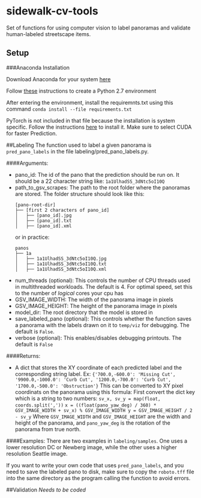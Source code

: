 # sidewalk-cv-tools
Set of functions for using computer vision to label panoramas and validate human-labeled streetscape items.

## Setup
###Anaconda Installation

Download Anaconda for your system [here](https://www.anaconda.com/distribution/)

Follow [these](https://docs.anaconda.com/anaconda/user-guide/tasks/switch-environment/) instructions to create a Python 2.7 environment

After entering the environment, install the requiremnts.txt using this command ```conda install --file requirements.txt```

PyTorch is not included in that file because the installation is system specific. Follow the instructions [here](https://pytorch.org/get-started/locally/) to install it. Make sure to select CUDA for faster Prediction.

##Labeling
The function used to label a given panorama is ```pred_pano_labels``` in the file labeling/pred_pano_labels.py.

####Arguments:
- pano_id: The id of the pano that the prediction should be run on. It should be a 22 character string like: ```1a1UlhadSS_3dNtc5oI10Q```
- path\_to\_gsv\_scrapes: The path to the root folder where the panoramas are stored. The folder structure should look like this:
	```
	[pano-root-dir]
	├── [first 2 characters of pano_id]
	│   ├── [pano_id].jpg
	│   ├── [pano_id].txt
	│   ├── [pano_id].xml
	```
	or in practice:
	```
	panos
	├── 1a
	│   ├── 1a1UlhadSS_3dNtc5oI10Q.jpg
	│   ├── 1a1UlhadSS_3dNtc5oI10Q.txt
	│   ├── 1a1UlhadSS_3dNtc5oI10Q.xml
	```
- num_threads (optional): This controls the number of CPU threads used in multithreaded workloads. The default is 4. For optimal speed, set this to the number of *logical* cores your cpu has
- GSV_IMAGE_WIDTH: The width of the panorama image in pixels
- GSV_IMAGE_HEIGHT: The height of the panorama image in pixels
- model_dir: The root directory that the model is stored in
- save_labeled_pano (optional): This controls whether the function saves a panorama with the labels drawn on it to ```temp/viz``` for debugging. The default is ```False```.
- verbose (optional): This enables/disables debugging printouts. The default is ```False```

####Returns:
- A dict that stores the XY coordinate of each predicted label and the corresponding string label. Ex:
		```{'700.0,-600.0': 'Missing Cut', '9900.0,-1000.0': 'Curb Cut', '1200.0,-700.0': 'Curb Cut', '1700.0,-500.0': 'Obstruction'}```
		This can be converted to XY pixel coordinats on the panorama using this formula:
			First convert the dict key which is a string to two numbers: ```sv_x, sv_y = map(float, coords.split(','))```
			```
			x = ((float(pano_yaw_deg) / 360) * GSV_IMAGE_WIDTH + sv_x) % GSV_IMAGE_WIDTH
    		y = GSV_IMAGE_HEIGHT / 2 - sv_y
    		```
    		Where ```GSV_IMAGE_WIDTH``` and ```GSV_IMAGE_HEIGHT``` are the width and height of the panorama, and ```pano_yaw_deg``` is the rotation of the panorama from true north.

####Examples:
There are two examples in ```labeling/samples```. One uses a lower resolution DC or Newberg image, while the other uses a higher resolution Seattle image.

If you want to write your own code that uses ```pred_pano_labels```, and you need to save the labeled pano to disk, make sure to copy the ```roboto.tff``` file into the same directory as the program calling the function to avoid errors.

##Validation
_Needs to be coded_